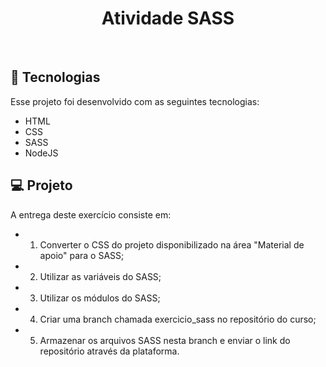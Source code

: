 <h1 align="center">Atividade SASS</h1>
<br>

## 🚀 Tecnologias

Esse projeto foi desenvolvido com as seguintes tecnologias:


- HTML
- CSS 
- SASS
- NodeJS

## 💻 Projeto

A entrega deste exercício consiste em:

- 1) Converter o CSS do projeto disponibilizado na área "Material de apoio" para o SASS;
- 2) Utilizar as variáveis do SASS;
- 3) Utilizar os módulos do SASS;
- 4) Criar uma branch chamada exercicio_sass no repositório do curso;
- 5) Armazenar os arquivos SASS nesta branch e enviar o link do repositório através da plataforma.
